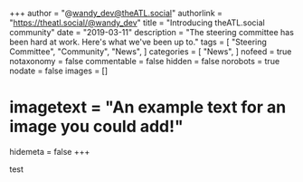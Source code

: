 +++
author = "@wandy_dev@theATL.social"
authorlink = "https://theatl.social/@wandy_dev"
title = "Introducing theATL.social community"
date = "2019-03-11"
description = "The steering committee has been hard at work. Here's what we've been up to."
tags = [
    "Steering Committee",
    "Community",
    "News",
]
categories = [
    "News",
]
nofeed = true
notaxonomy = false
commentable = false
hidden = false
norobots = true
nodate = false
images = []
# imagetext = "An example text for an image you could add!"
hidemeta = false
+++

test
